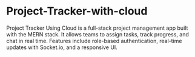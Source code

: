 # Project-Tracker-with-cloud
Project Tracker Using Cloud is a full-stack project management app built with the MERN stack. It allows teams to assign tasks, track progress, and chat in real time. Features include role-based authentication, real-time updates with Socket.io, and a responsive UI.
